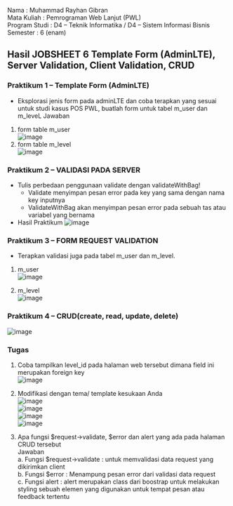 Nama : Muhammad Rayhan Gibran <br>
Mata Kuliah : Pemrograman Web Lanjut (PWL) <br>
Program Studi : D4 – Teknik Informatika / D4 – Sistem Informasi Bisnis <br>
Semester : 6 (enam)  <br>

## Hasil JOBSHEET 6 Template Form (AdminLTE), Server Validation, Client Validation, CRUD

### Praktikum 1 – Template Form (AdminLTE)
- Eksplorasi jenis form pada adminLTE dan coba terapkan yang sesuai untuk studi kasus 
POS PWL, buatlah form untuk tabel m_user dan m_leveL
Jawaban </br>
1. form table m_user </br>
![image](https://github.com/gbrn7/PWL_2024/assets/127575934/a403ffcf-67e9-4bae-85eb-27649577de99)
2. form table m_level </br>
![image](https://github.com/gbrn7/PWL_2024/assets/127575934/5a114852-1bfa-47fb-9871-3745dca2e613)

### Praktikum 2 – VALIDASI PADA SERVER
- Tulis perbedaan penggunaan validate dengan validateWithBag!
    - Validate menyimpan pesan error pada key yang sama dengan nama key inputnya 
    - ValidateWithBag akan menyimpan pesan error pada sebuah tas atau variabel yang bernama
- Hasil Praktikum
  ![image](https://github.com/gbrn7/PWL_2024/assets/127575934/3046d55d-a34e-4c68-a3dd-b761886f95a4)

### Praktikum 3 – FORM REQUEST VALIDATION
-  Terapkan validasi juga pada tabel m_user dan m_level.
1. m_user </br>
![image](https://github.com/gbrn7/PWL_2024/assets/127575934/425f544d-9706-4f8b-94a4-cb83a35c4434) </br>

1. m_level </br>
![image](https://github.com/gbrn7/PWL_2024/assets/127575934/54d8cd89-87ff-4755-bc9b-95e2f9644cb5)

### Praktikum 4 – CRUD(create, read, update, delete) </br>
![image](https://github.com/gbrn7/PWL_2024/assets/127575934/005a0646-6321-4cc7-afcd-b94106ce7884)


### Tugas
1. Coba tampilkan level_id pada halaman web tersebut dimana field ini merupakan foreign key </br>
![image](https://github.com/gbrn7/PWL_2024/assets/127575934/f9b2b8d8-0368-4c2b-ac40-0ba72299c2f3)

2. Modifikasi dengan tema/ template kesukaan Anda </br>
![image](https://github.com/gbrn7/PWL_2024/assets/127575934/eb70df41-7ec6-47f9-966f-b7d37447dc51) </br>
![image](https://github.com/gbrn7/PWL_2024/assets/127575934/79766e5e-1954-4439-8a29-dfb0ea238ced) </br>
![image](https://github.com/gbrn7/PWL_2024/assets/127575934/29dab3fc-7fb8-4837-bf1b-ea94b224deb5) </br>
![image](https://github.com/gbrn7/PWL_2024/assets/127575934/49c9486a-851d-4423-9f3a-d2403eac99cb) </br>

4. Apa fungsi $request->validate, $error dan alert yang ada pada halaman CRUD tersebut </br>
Jawaban </br>
a. Fungsi $request->validate : untuk memvalidasi data request yang dikirimkan client </br>
b. Fungsi $error : Menampung pesan error dari validasi data request </br>
c. Fungsi alert : alert merupakan class dari boostrap untuk melakukan styling sebuah elemen yang digunakan untuk tempat pesan atau feedback tertentu </br>





    




